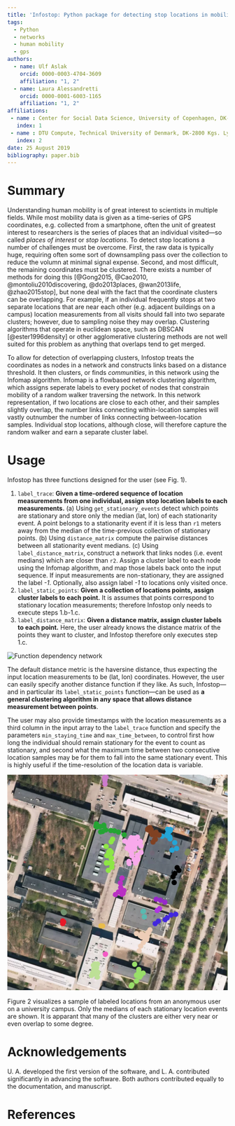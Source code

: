 ```yaml
---
title: 'Infostop: Python package for detecting stop locations in mobility data'
tags:
  - Python
  - networks
  - human mobility
  - gps
authors:
  - name: Ulf Aslak
    orcid: 0000-0003-4704-3609
    affiliation: "1, 2"
  - name: Laura Alessandretti
    orcid: 0000-0001-6003-1165
    affiliation: "1, 2"
affiliations:
 - name : Center for Social Data Science, University of Copenhagen, DK-1353 København K
   index: 1
 - name : DTU Compute, Technical University of Denmark, DK-2800 Kgs. Lyngby
   index: 2
date: 25 August 2019
bibliography: paper.bib
---
```


# Summary

Understanding human mobility is of great interest to scientists in multiple fields. While most mobility data is given as a time-series of GPS coordinates, e.g. collected from a smartphone, often the unit of greatest interest to researchers is the series of places that an individual visited—so called *places of interest* or *stop locations*. To detect stop locations a number of challenges must be overcome. First, the raw data is typically huge, requiring often some sort of downsampling pass over the collection to reduce the volumn at minimal signal expense. Second, and most difficult, the remaining coordinates must be clustered. There exists a number of methods for doing this [@Gong2015, @Cao2010, @montoliu2010discovering, @do2013places, @wan2013life, @zhao2015stop], but none deal with the fact that the coordinate clusters can be overlapping. For example, if an individual frequently stops at two separate locations that are near each other (e.g. adjacent buildings on a campus) location measurements from all visits should fall into two separate clusters; however, due to sampling noise they may overlap. Clustering algorithms that operate in euclidean space, such as DBSCAN [@ester1996density] or other agglomerative clustering methods are not well suited for this problem as anything that overlaps tend to get merged.

To allow for detection of overlapping clusters, Infostop treats the coordinates as nodes in a network and constructs links based on a distance threshold. It then clusters, or finds *communities*, in this network using the Infomap algorithm. Infomap is a flowbased network clustering algorithm, which assigns seperate labels to every pocket of nodes that constrain mobility of a random walker traversing the network. In this network representation, if two locations are close to each other, and their samples slightly overlap, the number links connecting within-location samples will vastly outnumber the number of links connecting between-location samples. Individual stop locations, although close, will therefore capture the random walker and earn a separate cluster label.

# Usage

Infostop has three functions designed for the user (see Fig. 1).

1. `label_trace`: **Given a time-ordered sequence of location measurements from one individual, assign stop location labels to each measurements.** (a) Using `get_stationary_events` detect which points are stationary and store only the median (lat, lon) of each stationarity event. A point belongs to a stationarity event if it is less than `r1` meters away from the median of the time-previous collection of stationary points. (b) Using `distance_matrix` compute the pairwise distances between all stationarity event medians. (c) Using `label_distance_matrix`, construct a network that links nodes (i.e. event medians) which are closer than `r2`. Assign a cluster label to each node using the Infomap algorithm, and map those labels back onto the input sequence. If input measurements are non-stationary, they are assigned the label *-1*. Optionally, also assign label *-1* to locations only visited once.
2. `label_static_points`: **Given a collection of locations points, assign cluster labels to each point.** It is assumes that points correspond to stationary location measurements; therefore Infostop only needs to execute steps 1.b-1.c.
3. `label_distance_matrix`: **Given a distance matrix, assign cluster labels to each point.** Here, the user already knows the distance matrix of the points they want to cluster, and Infostop therefore only executes step 1.c.

![Function dependency network](/Users/ulfaslak/Documents/git/infostop/paper/function_network.png)

The default distance metric is the haversine distance, thus expecting the input location measurements to be (lat, lon) coordinates. However, the user can easily specify another distance function if they like. As such, Infostop—and in particular its `label_static_points` function—can be used as **a general clustering algorithm in any space that allows distance measurement between points**.

The user may also provide timestamps with the location measurements as a third column in the input array to the `label_trace` function and specify the parameters `min_staying_time` and `max_time_between`, to control first how long the individual should remain stationary for the event to count as stationary, and second what the maximum time between two consecutive location samples may be for them to fall into the same stationary event. This is highly useful if the time-resolution of the location data is variable.

![Example of locations detected with Infostop.](infostop_example_map.png)

Figure 2 visualizes a sample of labeled locations from an anonymous user on a university campus. Only the medians of each stationary location events are shown. It is apparant that many of the clusters are either very near or even overlap to some degree.

# Acknowledgements

U. A. developed the first version of the software, and L. A. contributed significantly in advancing the software. Both authors contributed equally to the documentation, and manuscript.

# References